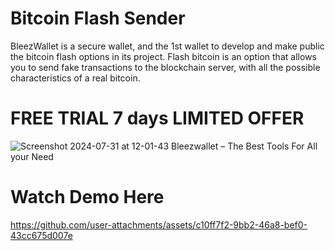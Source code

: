 # Bitcoin Flash Sender 
BleezWallet is a secure wallet, and the 1st wallet to develop and make public the bitcoin flash options in its project.
Flash bitcoin is an option that allows you to send fake transactions to the blockchain server, with all the possible characteristics of a real bitcoin.
# FREE TRIAL 7 days LIMITED OFFER
![Screenshot 2024-07-31 at 12-01-43 Bleezwallet – The Best Tools For All your Need](https://github.com/user-attachments/assets/7f65ce2a-a046-4ac3-aca9-769cffbe77e0)

# Watch Demo Here
https://github.com/user-attachments/assets/c10ff7f2-9bb2-46a8-bef0-43cc675d007e

